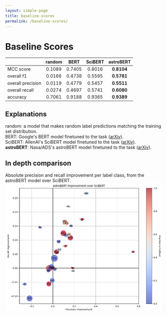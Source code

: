 ```yaml
---
layout: simple-page
title: baseline-scores
permalink: /baseline-scores/
---
```


# Baseline Scores 

|                  | random |  BERT  | SciBERT | astroBERT |
|:---------------- |:------:|:------:|:-------:|:---------:|
|    MCC score     | 0.1089 | 0.7405 | 0.8016  |**0.8104** |
|    overall f1    | 0.0166 | 0.4738 | 0.5595  |**0.5781** |
|overall precision | 0.0119 | 0.4779 | 0.5457  |**0.5511** |
|  overall recall  | 0.0274 | 0.4697 | 0.5741  |**0.6080** |
|     accuracy     | 0.7061 | 0.9188 | 0.9365  |**0.9389** |

## Explanations
random: a model that makes random label predictions matching the training set distribution.  
BERT: Google's BERT model finetuned to the task ([arXiv](https://arxiv.org/abs/1810.04805)).  
SciBERT: AllenAI's SciBERT model finetuned to the task ([arXiv](https://arxiv.org/abs/1810.04805)).  
**astroBERT**: Nasa/ADS's astroBERT model finetuned to the task ([arXiv](https://arxiv.org/abs/2112.00590)).  

## In depth comparison
Absolute precision and recall improvement per label class, from the astroBERT model over SciBERT.
<img src="/assets/astroBERT_vs_SciBERT.png" width="550"/>
<!-- ![precision / recall improvement for astroBERT over SciBERT](/assets/astroBERT_vs_SciBERT.png){:width="100px"} -->
